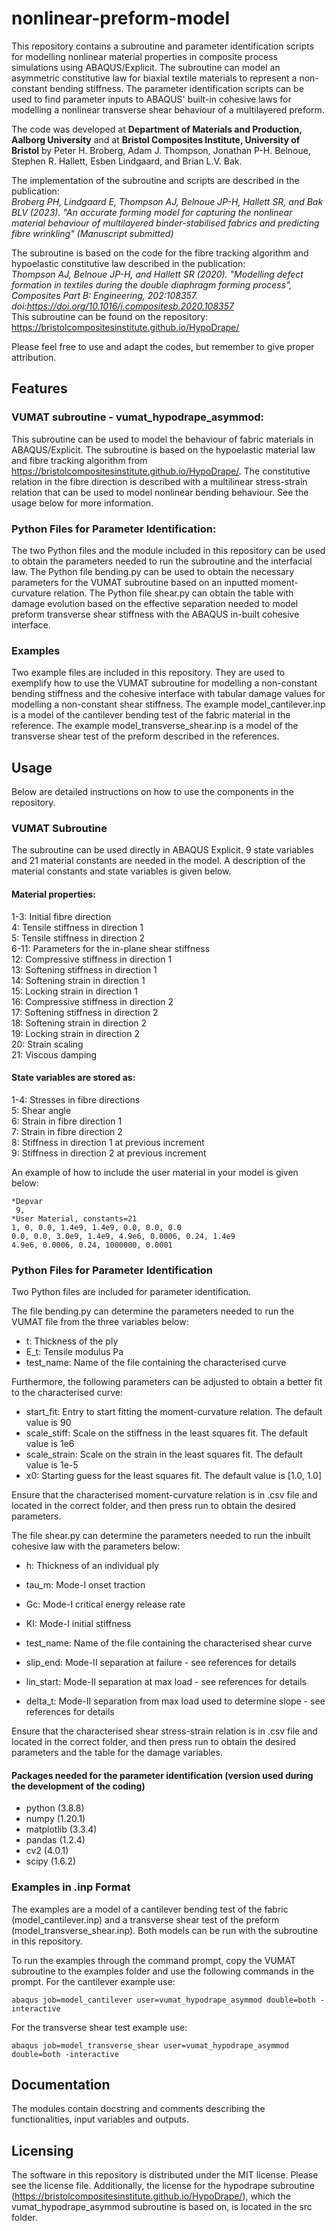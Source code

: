 # nonlinear-preform-model
This repository contains a subroutine and parameter identification scripts for modelling nonlinear material properties in composite process simulations using ABAQUS/Explicit. The subroutine can model an asymmetric constitutive law for biaxial textile materials to represent a non-constant bending stiffness. The parameter identification scripts can be used to find parameter inputs to ABAQUS' built-in cohesive laws for modelling a nonlinear transverse shear behaviour of a multilayered preform.

The code was developed at **Department of Materials and Production, Aalborg University** and at **Bristol Composites Institute, University of Bristol** by Peter H. Broberg, Adam J. Thompson, Jonathan P-H. Belnoue, Stephen R. Hallett, Esben Lindgaard, and Brian L.V. Bak.

The implementation of the subroutine and scripts are described in the publication: \
*Broberg PH, Lindgaard E, Thompson AJ, Belnoue JP-H, Hallett SR, and Bak BLV (2023). "An accurate forming model for capturing the nonlinear material behaviour of multilayered binder-stabilised fabrics and predicting fibre wrinkling" (Manuscript submitted)*

The subroutine is based on the code for the fibre tracking algorithm and hypoelastic constitutive law described in the publication: \
*Thompson AJ, Belnoue JP-H, and Hallett SR (2020). "Modelling defect formation in textiles during the double diaphragm forming process", Composites Part B: Engineering, 202:108357. doi:https://doi.org/10.1016/j.compositesb.2020.108357* \
This subroutine can be found on the repository: https://bristolcompositesinstitute.github.io/HypoDrape/

Please feel free to use and adapt the codes, but remember to give proper attribution.

## Features 

### VUMAT subroutine - vumat_hypodrape_asymmod:
This subroutine can be used to model the behaviour of fabric materials in ABAQUS/Explicit. The subroutine is based on the hypoelastic material law and fibre tracking algorithm from https://bristolcompositesinstitute.github.io/HypoDrape/. The constitutive relation in the fibre direction is described with a multilinear stress-strain relation that can be used to model nonlinear bending behaviour. See the usage below for more information. 

### Python Files for Parameter Identification: 
The two Python files and the module included in this repository can be used to obtain the parameters needed to run the subroutine and the interfacial law. The Python file bending.py can be used to obtain the necessary parameters for the VUMAT subroutine based on an inputted moment-curvature relation. The Python file shear.py can obtain the table with damage evolution based on the effective separation needed to model preform transverse shear stiffness with the ABAQUS in-built cohesive interface.

### Examples
Two example files are included in this repository. They are used to exemplify how to use the VUMAT subroutine for modelling a non-constant bending stiffness and the cohesive interface with tabular damage values for modelling a non-constant shear stiffness. The example model_cantilever.inp is a model of the cantilever bending test of the fabric material in the reference. The example model_transverse_shear.inp is a model of the transverse shear test of the preform described in the references. 

## Usage
Below are detailed instructions on how to use the components in the repository.

### VUMAT Subroutine
The subroutine can be used directly in ABAQUS Explicit. 
9 state variables and 21 material constants are needed in the model. A description of the material constants and state variables is given below. 
#### Material properties:
1-3: Initial fibre direction \
4: Tensile stiffness in direction 1 \
5: Tensile stiffness in direction 2 \
6-11: Parameters for the in-plane shear stiffness \
12: Compressive stiffness in direction 1 \
13: Softening stiffness in direction 1 \
14: Softening strain in direction 1 \
15: Locking strain in direction 1 \
16: Compressive stiffness in direction 2 \
17: Softening stiffness in direction 2 \
18: Softening strain in direction 2 \
19: Locking strain in direction 2 \
20: Strain scaling \
21: Viscous damping

#### State variables are stored as:
1-4: Stresses in fibre directions \
5: Shear angle \
6: Strain in fibre direction 1 \
7: Strain in fibre direction 2 \
8: Stiffness in direction 1 at previous increment \
9: Stiffness in direction 2 at previous increment

An example of how to include the user material in your model is given below:

    *Depvar
     9,
    *User Material, constants=21
    1, 0, 0.0, 1.4e9, 1.4e9, 0.0, 0.0, 0.0
    0.0, 0.0, 3.0e9, 1.4e9, 4.9e6, 0.0006, 0.24, 1.4e9
    4.9e6, 0.0006, 0.24, 1000000, 0.0001

### Python Files for Parameter Identification
Two Python files are included for parameter identification. 

The file bending.py can determine the parameters needed to run the VUMAT file from the three variables below:
- t: Thickness of the ply
- E_t: Tensile modulus Pa 
- test_name: Name of the file containing the characterised curve

Furthermore, the following parameters can be adjusted to obtain a better fit to the characterised curve:
- start_fit: Entry to start fitting the moment-curvature relation. The default value is 90
- scale_stiff: Scale on the stiffness in the least squares fit. The default value is 1e6 
- scale_strain: Scale on the strain in the least squares fit. The default value is 1e-5
- x0: Starting guess for the least squares fit. The default value is [1.0, 1.0]

Ensure that the characterised moment-curvature relation is in .csv file and located in the correct folder, and then press run to obtain the desired parameters.

The file shear.py can determine the parameters needed to run the inbuilt cohesive law with the parameters below:
- h: Thickness of an individual ply

- tau_m: Mode-I onset traction
- Gc: Mode-I critical energy release rate
- KI: Mode-I initial stiffness

- test_name: Name of the file containing the characterised shear curve
- slip_end: Mode-II separation at failure - see references for details
- lin_start: Mode-II separation at max load - see references for details
- delta_t: Mode-II separation from max load used to determine slope - see references for details

Ensure that the characterised shear stress-strain relation is in .csv file and located in the correct folder, and then press run to obtain the desired parameters and the table for the damage variables.
#### Packages needed for the parameter identification (version used during the development of the coding)
- python (3.8.8)
- numpy (1.20.1)
- matplotlib (3.3.4)
- pandas (1.2.4)
- cv2 (4.0.1)
- scipy (1.6.2)

### Examples in .inp Format
The examples are a model of a cantilever bending test of the fabric (model_cantilever.inp) and a transverse shear test of the preform (model_transverse_shear.inp). Both models can be run with the subroutine in this repository. 

To run the examples through the command prompt, copy the VUMAT subroutine to the examples folder and use the following commands in the prompt. For the cantilever example use:

    abaqus job=model_cantilever user=vumat_hypodrape_asymmod double=both -interactive

For the transverse shear test example use:

    abaqus job=model_transverse_shear user=vumat_hypodrape_asymmod double=both -interactive

## Documentation
The modules contain docstring and comments describing the functionalities, input variables and outputs.

## Licensing
The software in this repository is distributed under the MIT license. Please see the license file. Additionally, the license for the hypodrape subroutine (https://bristolcompositesinstitute.github.io/HypoDrape/), which the vumat_hypodrape_asymmod subroutine is based on, is located in the src folder.
